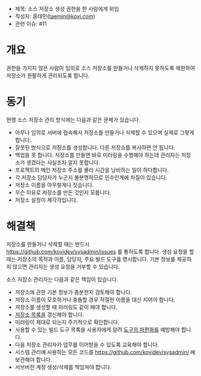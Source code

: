 - 제목: 소스 저장소 생성 권한을 한 사람에게 위임
- 작성자: 홍태민(taemin@kovi.com)
- 관련 이슈: #11

# 개요

권한을 가지지 않은 사람이 임의로 소스 저장소를 만들거나 삭제하지 못하도록 제한하여 저장소가 원활하게 관리되도록 합니다.

# 동기

현행 소스 저장소 관리 방식에는 다음과 같은 문제가 있습니다.

- 아무나 임의로 서버에 접속해서 저장소를 만들거나 삭제할 수 있으며 실제로 그렇게 합니다.
- 잘못된 방식으로 저장소를 생성합니다. 다른 저장소를 복사하면 안 됩니다.
- 백업을 못 합니다. 저장소를 만들면 바로 미러링을 수행해야 하는데 관리자는 저장소가 생겼다는 사실조차 알지 못합니다.
- 프로젝트의 메인 저장소 주소를 몰라 시간을 낭비하는 일이 허다합니다.
- 각 저장소 담당자가 누군지 불분명하므로 인수인계에 차질이 있습니다.
- 저장소 이름을 아무렇게나 짓습니다.
- 무슨 이유로 저장소를 만든 것인지 모릅니다.
- 저장소 설정이 제각각입니다.

# 해결책

저장소를 만들거나 삭제할 때는 반드시 https://github.com/kovidev/sysadmin/issues 를 통하도록 합니다.
생성 요청을 할 때는 저장소의 목적과 이름, 담당자, 주요 빌드 도구를 명시합니다.
기본 정보를 제공하지 않으면 관리자는 생성 요청을 거부할 수 있습니다.

소스 저장소 관리자는 다음과 같은 책임이 있습니다.

- 저장소에 관한 기본 정보가 충분한지 검토해야 합니다. 
- 저장소 이름이 모호하거나 충돌할 경우 적절한 이름을 대신 지어야 합니다.
- 저장소를 생성할 때 미러링도 같이 해야 합니다.
- [저장소 목록을](https://docs.google.com/spreadsheets/d/1PiXGfAcSTJt20tYVTdfBXpvp98uzjShoZmk6oKWwcRw/edit?usp=sharing) 갱신해야 합니다.
- 미러링이 제대로 되는지 주기적으로 확인합니다.
- 사용할 수 있는 빌드 도구 목록을 사용자에게 알려 [도구의 파편화를](https://github.com/kovidev/weps/issues/5) 예방해야 합니다.
- 다음 저장소 관리자가 업무를 이어받을 수 있도록 교육해야 합니다.
- 시스템 관리에 사용하는 모든 코드를 https://github.com/kovidev/sysadmin/ 에 보관해야 합니다.
- 서브버전 계정 생성/삭제를 책임져야 합니다.